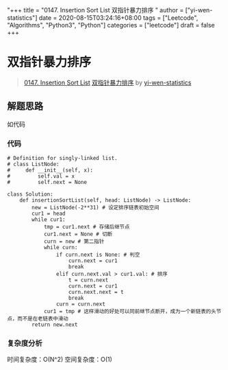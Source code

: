 "+++
title = "0147. Insertion Sort List 双指针暴力排序 "
author = ["yi-wen-statistics"]
date = 2020-08-15T03:24:16+08:00
tags = ["Leetcode", "Algorithms", "Python3", "Python"]
categories = ["leetcode"]
draft = false
+++

# 双指针暴力排序

> [0147. Insertion Sort List](https://leetcode-cn.com/problems/insertion-sort-list/)
> [双指针暴力排序](https://leetcode-cn.com/problems/insertion-sort-list/solution/shuang-zhi-zhen-bao-li-pai-xu-by-yi-wen-statistics/) by [yi-wen-statistics](https://leetcode-cn.com/u/yi-wen-statistics/)

## 解题思路
如代码

### 代码

```python3
# Definition for singly-linked list.
# class ListNode:
#     def __init__(self, x):
#         self.val = x
#         self.next = None

class Solution:
    def insertionSortList(self, head: ListNode) -> ListNode:
        new = ListNode(-2**31) # 设定排序链表初始空间
        cur1 = head
        while cur1:
            tmp = cur1.next # 存储后继节点
            cur1.next = None # 切断
            curn = new # 第二指针
            while curn:
                if curn.next is None: # 判空
                    curn.next = cur1
                    break
                elif curn.next.val > cur1.val: # 排序
                    t = curn.next
                    curn.next = cur1
                    curn.next.next = t
                    break
                curn = curn.next
            cur1 = tmp # 这样滑动的好处可以同前继节点断开，成为一个新链表的头节点，而不是在老链表中滑动
        return new.next
```

### 复杂度分析
时间复杂度：O(N^2)
空间复杂度：O(1)